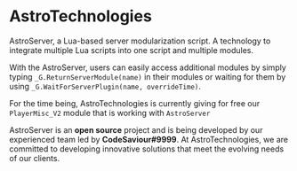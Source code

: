 # AstroTechnologies

AstroServer, a Lua-based server modularization script. A technology to integrate multiple Lua scripts into one script and multiple modules. 

With the AstroServer, users can easily access additional modules by simply typing `_G.ReturnServerModule(name)` in their modules or waiting for them by using `_G.WaitForServerPlugin(name, overrideTime)`. 

For the time being, AstroTechnologies is currently giving for free our `PlayerMisc_V2` module that is working with `AstroServer`

AstroServer is an **open source** project and is being developed by our experienced team led by **CodeSaviour#9999**. At AstroTechnologies, we are committed to developing innovative solutions that meet the evolving needs of our clients.
